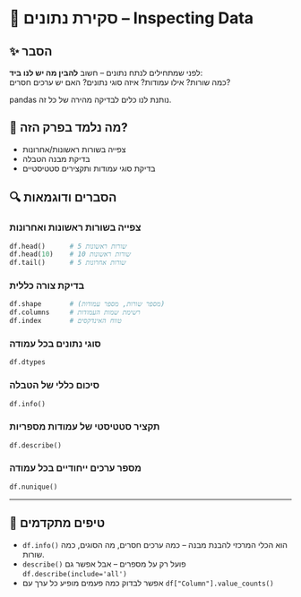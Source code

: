 # 📘 סקירת נתונים – Inspecting Data

## ✨ הסבר

לפני שמתחילים לנתח נתונים – חשוב **להבין מה יש לנו ביד**:  
כמה שורות? אילו עמודות? איזה סוגי נתונים? האם יש ערכים חסרים?

pandas נותנת לנו כלים לבדיקה מהירה של כל זה.

## 🧠 מה נלמד בפרק הזה?
- צפייה בשורות ראשונות/אחרונות
- בדיקת מבנה הטבלה
- בדיקת סוגי עמודות ותקצירים סטטיסטיים

## 🔍 הסברים ודוגמאות

### צפייה בשורות ראשונות ואחרונות
```python
df.head()      # 5 שורות ראשונות
df.head(10)    # 10 שורות ראשונות
df.tail()      # 5 שורות אחרונות
```

### בדיקת צורה כללית
```python
df.shape       # (מספר שורות, מספר עמודות)
df.columns     # רשימת שמות העמודות
df.index       # טווח האינדקסים
```

### סוגי נתונים בכל עמודה
```python
df.dtypes
```

### סיכום כללי של הטבלה
```python
df.info()
```

### תקציר סטטיסטי של עמודות מספריות
```python
df.describe()
```

### מספר ערכים ייחודיים בכל עמודה
```python
df.nunique()
```

---

## 💬 טיפים מתקדמים

* `df.info()` הוא הכלי המרכזי להבנת מבנה – כמה ערכים חסרים, מה הסוגים, כמה שורות.  
* `describe()` פועל רק על מספרים – אבל אפשר גם `df.describe(include='all')`  
* אפשר לבדוק כמה פעמים מופיע כל ערך עם `df["Column"].value_counts()`

